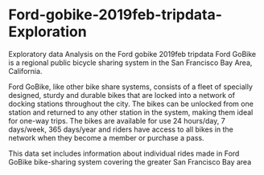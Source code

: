 # Ford-gobike-2019feb-tripdata-Exploration
Exploratory data Analysis on the Ford gobike 2019feb tripdata
Ford GoBike is a regional public bicycle sharing system in the San Francisco Bay Area, California.

Ford GoBike, like other bike share systems, consists of a fleet of specially designed, sturdy and durable bikes that are locked into a network of docking stations throughout the city. The bikes can be unlocked from one station and returned to any other station in the system, making them ideal for one-way trips. The bikes are available for use 24 hours/day, 7 days/week, 365 days/year and riders have access to all bikes in the network when they become a member or purchase a pass.

This data set includes information about individual rides made in Ford GoBike bike-sharing system covering the greater San Francisco Bay area
